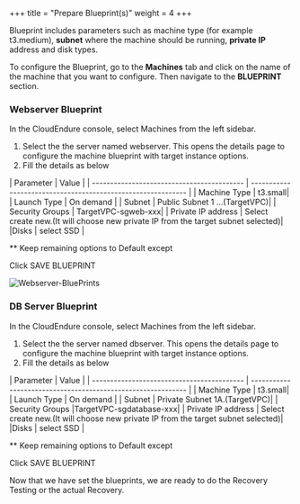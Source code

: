 +++
title = "Prepare Blueprint(s)"
weight = 4
+++


Blueprint includes parameters such as machine type (for example t3.medium), **subnet** where the machine should be running, **private IP** address and disk types.

To configure the Blueprint, go to the **Machines** tab and click on the name of the machine that you want to configure. Then navigate to the **BLUEPRINT** section.

### Webserver Blueprint

In the CloudEndure console, select Machines from the left sidebar. 
1. Select the the server named webserver. This opens the details page to configure the machine blueprint with target instance options. 
2. Fill the details as below

| Parameter                                  | Value                                                        |
    | ------------------------------------------ | ------------------------------------------------------------ |
    | Machine Type | t3.small|
    | Launch Type                          | On demand |
    | Subnet                          | Public Subnet 1 …(TargetVPC)|
    | Security Groups                          | TargetVPC-sgweb-xxx|
    | Private IP address                          | Select create new.(It will choose new private IP from the target subnet selected)|
    |Disks                        |  select SSD |

 ** Keep remaining options to Default except
  
  Click SAVE BLUEPRINT


![Webserver-BluePrints](/lab1/webserver.png?classes=shadow,border)

### DB Server Blueprint

In the CloudEndure console, select Machines from the left sidebar. 
1. Select the the server named dbserver. This opens the details page to configure the machine blueprint with target instance options. 
2. Fill the details as below 

| Parameter                                  | Value                                                        |
    | ------------------------------------------ | ------------------------------------------------------------ |
    | Machine Type | t3.small|
    | Launch Type                          | On demand |
    | Subnet                          | Private Subnet 1A.(TargetVPC)|
    | Security Groups                          |TargetVPC-sgdatabase-xxx|
    | Private IP address                          | Select create new.(It will choose new private IP from the target subnet selected)|
    |Disks                        |  select SSD |

 ** Keep remaining options to Default except
  
  Click SAVE BLUEPRINT

Now that we have set the blueprints, we are ready to do the Recovery Testing or the actual Recovery.